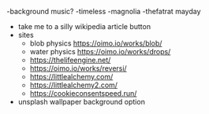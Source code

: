 -background music?
    -timeless
    -magnolia
    -thefatrat mayday
- take me to a silly wikipedia article button
- sites
    - blob physics https://oimo.io/works/blob/
    - water physics https://oimo.io/works/drops/
    - https://thelifeengine.net/
    - https://oimo.io/works/reversi/
    - https://littlealchemy.com/
    - https://littlealchemy2.com/
    - https://cookieconsentspeed.run/
- unsplash wallpaper background option